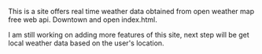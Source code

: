 
This is a site offers real time weather data obtained from open weather map free web api. Downtown and open index.html.

I am still working on adding more features of this site, next step will be get local weather data based on the user's location.
